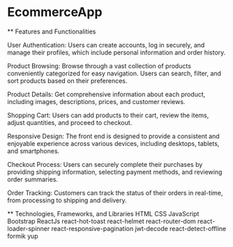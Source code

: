 # EcommerceApp

** Features and Functionalities

User Authentication: Users can create accounts, log in securely, and manage their profiles, which include personal information and order history.

Product Browsing: Browse through a vast collection of products conveniently categorized for easy navigation. Users can search, filter, and sort products based on their preferences.

Product Details: Get comprehensive information about each product, including images, descriptions, prices, and customer reviews.

Shopping Cart: Users can add products to their cart, review the items, adjust quantities, and proceed to checkout.

Responsive Design: The front end is designed to provide a consistent and enjoyable experience across various devices, including desktops, tablets, and smartphones.

Checkout Process: Users can securely complete their purchases by providing shipping information, selecting payment methods, and reviewing order summaries.

Order Tracking: Customers can track the status of their orders in real-time, from processing to shipping and delivery.


** Technologies, Frameworks, and Libraries
HTML
CSS
JavaScript
Bootstrap
ReactJs
react-hot-toast
react-helmet
react-router-dom
react-loader-spinner
react-responsive-pagination
jwt-decode
react-detect-offline
formik
yup
